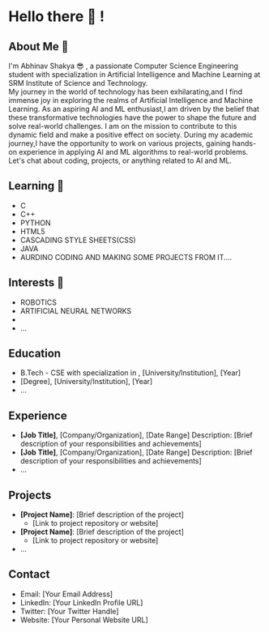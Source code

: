 # Hello there 👋 ! 

## About Me 🤔
I'm Abhinav Shakya 😎 , a passionate Computer Science Engineering student with specialization in Artificial Intelligence and Machine Learning at SRM Institute of Science and Technology.  
My journey in the world of technology has been exhilarating,and I find immense joy in exploring the realms of Artificial Intelligence and Machine Learning.
As an aspiring AI and ML enthusiast,I am driven by the belief that these transformative technologies have the power to shape the future and solve real-world challenges. 
I am on the mission to contribute to this dynamic field and make a positive effect on society. 
During my academic journey,I have the opportunity to work on various projects, gaining hands-on experience in applying AI and ML algorithms to real-world problems.
Let's chat about coding, projects, or anything related to AI and ML.

## Learning 🌱
- C
- C++
- PYTHON
- HTML5
- CASCADING STYLE SHEETS(CSS)
- JAVA
- AURDINO CODING AND MAKING SOME PROJECTS FROM IT....

## Interests 🤩
- ROBOTICS 
- ARTIFICIAL NEURAL NETWORKS  
- 
- ...

## Education
- B.Tech - CSE with specialization in , [University/Institution], [Year]
- [Degree], [University/Institution], [Year]
- ...

## Experience
- **[Job Title]**, [Company/Organization], [Date Range]
  Description: [Brief description of your responsibilities and achievements]
- **[Job Title]**, [Company/Organization], [Date Range]
  Description: [Brief description of your responsibilities and achievements]
- ...

## Projects
- **[Project Name]**: [Brief description of the project]
  - [Link to project repository or website]
- **[Project Name]**: [Brief description of the project]
  - [Link to project repository or website]
- ...

## Contact
- Email: [Your Email Address]
- LinkedIn: [Your LinkedIn Profile URL]
- Twitter: [Your Twitter Handle]
- Website: [Your Personal Website URL]

